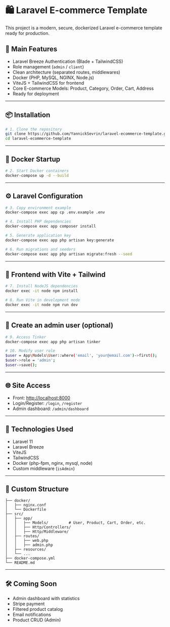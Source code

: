 # 🛍️ Laravel E-commerce Template

This project is a modern, secure, dockerized Laravel e-commerce template ready for production.

## 🚀 Main Features

- Laravel Breeze Authentication (Blade + TailwindCSS)
- Role management (`admin` / `client`)
- Clean architecture (separated routes, middlewares)
- Docker (PHP, MySQL, NGINX, Node.js)
- ViteJS + TailwindCSS for frontend
- Core E-commerce Models: Product, Category, Order, Cart, Address
- Ready for deployment

---

## 📦 Installation

```bash
# 1. Clone the repository
git clone https://github.com/YannickSevrin/laravel-ecommerce-template.git
cd laravel-ecommerce-template
```

---

## 🐳 Docker Startup

```bash
# 2. Start Docker containers
docker-compose up -d --build
```

---

## ⚙️ Laravel Configuration

```bash
# 3. Copy environment example
docker-compose exec app cp .env.example .env

# 4. Install PHP dependencies
docker-compose exec app composer install

# 5. Generate application key
docker-compose exec app php artisan key:generate

# 6. Run migrations and seeders
docker-compose exec app php artisan migrate:fresh --seed
```

---

## 🎨 Frontend with Vite + Tailwind

```bash
# 7. Install NodeJS dependencies
docker exec -it node npm install

# 8. Run Vite in development mode
docker exec -it node npm run dev
```

---

## 🔐 Create an admin user (optional)

```bash
# 9. Access Tinker
docker-compose exec app php artisan tinker

# 10. Modify user role
$user = App\Models\User::where('email', 'your@email.com')->first();
$user->role = 'admin';
$user->save();
```

---

## 🌐 Site Access

- Front: [http://localhost:8000](http://localhost:8000)
- Login/Register: `/login`, `/register`
- Admin dashboard: `/admin/dashboard`

---

## 🧠 Technologies Used

- Laravel 11
- Laravel Breeze
- ViteJS
- TailwindCSS
- Docker (php-fpm, nginx, mysql, node)
- Custom middleware (`isAdmin`)

---

## 📂 Custom Structure

```
├── docker/
│   ├── nginx.conf
│   └── Dockerfile
├── src/
│   ├── app/
│   │   ├── Models/         # User, Product, Cart, Order, etc.
│   │   ├── Http/Controllers/
│   │   ├── Http/Middleware/
│   ├── routes/
│   │   ├── web.php
│   │   ├── admin.php
│   ├── resources/
│   └── ...
├── docker-compose.yml
└── README.md
```

---

## 🛠 Coming Soon

- Admin dashboard with statistics
- Stripe payment
- Filtered product catalog
- Email notifications
- Product CRUD (Admin)
